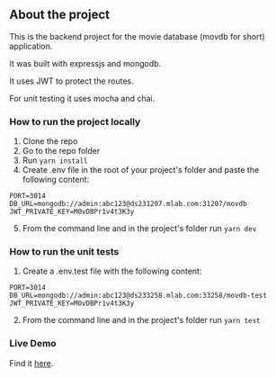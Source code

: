 ## About the project

This is the backend project for the movie database (movdb for short) application.

It was built with expressjs and mongodb.

It uses JWT to protect the routes.

For unit testing it uses mocha and chai.

### How to run the project locally

1. Clone the repo
2. Go to the repo folder
3. Run `yarn install`
4. Create .env file in the root of your project's folder and paste the following content:

```
PORT=3014
DB_URL=mongodb://admin:abc123@ds231207.mlab.com:31207/movdb
JWT_PRIVATE_KEY=M0vDBPr1v4t3K3y
```

5. From the command line and in the project's folder run `yarn dev`

### How to run the unit tests

1. Create a .env.test file with the following content:

```
PORT=3014
DB_URL=mongodb://admin:abc123@ds233258.mlab.com:33258/movdb-test
JWT_PRIVATE_KEY=M0vDBPr1v4t3K3y
```

2. From the command line and in the project's folder run `yarn test`

### Live Demo

Find it [here](https://lit-beach-83931.herokuapp.com/). 
